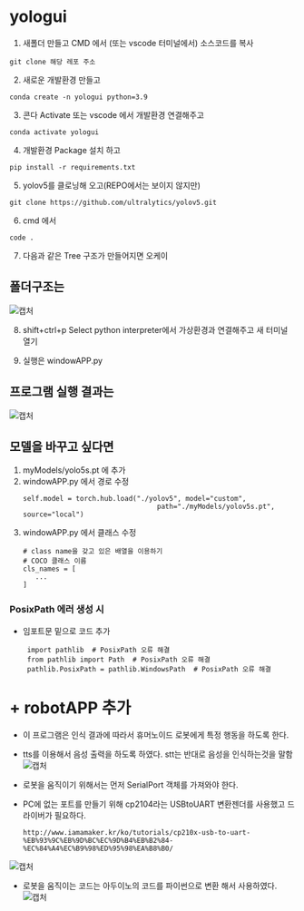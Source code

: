 # yologui

1. 새폴더 만들고 CMD 에서 (또는 vscode 터미널에서) 소스코드를 복사
```
git clone 해당 레포 주소
```
2. 새로운 개발환경 만들고
```
conda create -n yologui python=3.9
```
3. 콘다 Activate 또는 vscode 에서 개발환경 연결해주고
```
conda activate yologui
```
4. 개발환경 Package 설치 하고
```
pip install -r requirements.txt
```
5. yolov5를 클로닝해 오고(REPO에서는 보이지 않지만)
```
git clone https://github.com/ultralytics/yolov5.git
```
6. cmd 에서
```
code .
```
7. 다음과 같은 Tree 구조가 만들어지면 오케이
## 폴더구조는
![캡처](https://github.com/jysung1122/aiModel/assets/56614779/acb2af41-d7d9-4dde-99a3-616bf8a6ee7f)

8. shift+ctrl+p Select python interpreter에서 가상환경과 연결해주고 새 터미널 열기

9. 실행은 windowAPP.py
## 프로그램 실행 결과는
![캡처](https://github.com/jysung1122/aiModel/assets/56614779/5b564b3b-8782-468e-985a-b185f6611d10)

## 모델을 바꾸고 싶다면
1. myModels/yolo5s.pt 에 추가
2. windowAPP.py 에서 경로 수정
   ```
   self.model = torch.hub.load("./yolov5", model="custom",
                                    path="./myModels/yolov5s.pt", source="local")
   ```
3. windowAPP.py 에서 클래스 수정
   ```
   # class name을 갖고 있은 배열을 이용하기 
   # COCO 클래스 이름
   cls_names = [
      ...
   ]
   ```

### PosixPath 에러 생성 시 
- 임포트문 밑으로 코드 추가
  ```
   import pathlib  # PosixPath 오류 해결
   from pathlib import Path  # PosixPath 오류 해결
   pathlib.PosixPath = pathlib.WindowsPath  # PosixPath 오류 해결
  ```


# + robotAPP 추가
- 이 프로그램은 인식 결과에 따라서 휴머노이드 로봇에게 특정 행동을 하도록 한다.
- tts를 이용해서 음성 출력을 하도록 하였다. stt는 반대로 음성을 인식하는것을 말함
![캡처](https://github.com/jysung1122/aiModel/assets/56614779/ee1b3745-940e-48bb-b49f-15ecad55d94e)


- 로봇을 움직이기 위해서는 먼저 SerialPort 객체를 가져와야 한다.
- PC에 없는 포트를 만들기 위해 cp2104라는 USBtoUART 변환젠더를 사용했고 드라이버가 필요하다.
  ```
  http://www.iamamaker.kr/ko/tutorials/cp210x-usb-to-uart-%EB%93%9C%EB%9D%BC%EC%9D%B4%EB%B2%84-%EC%84%A4%EC%B9%98%ED%95%98%EA%B8%B0/
  ```
![캡처](https://github.com/jysung1122/aiModel/assets/56614779/40405011-a8cd-4db3-aefa-c62afe76a9c6)


- 로봇을 움직이는 코드는 아두이노의 코드를 파이썬으로 변환 해서 사용하였다.
![캡처](https://github.com/jysung1122/aiModel/assets/56614779/9d1c0211-5de6-4feb-9fbd-d0ccb0af8035)
